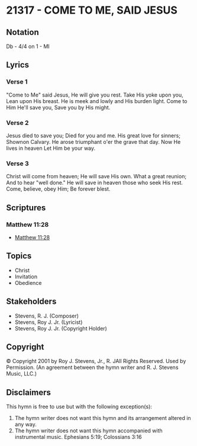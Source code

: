 # 21317 - COME TO ME, SAID JESUS

## Notation

Db - 4/4 on 1 - MI

## Lyrics

### Verse 1

"Come to Me" said Jesus, He will give you rest.  Take His yoke upon you, Lean upon His breast.  He is meek and lowly and His burden light.  Come to Him He'll save you, Save you by His might.

### Verse 2

Jesus died to save you; Died for you and me. His great love for sinners; Shownon Calvary. He arose triumphant o'er the grave that day. Now He lives in heaven Let Him be your way. 

### Verse 3

Christ will come from heaven; He will save His own. What a great reunion; And to hear "well done." He will save in heaven those who seek His rest. Come, believe, obey Him; Be forever blest. 


## Scriptures

### Matthew 11:28

- [Matthew 11:28](https://www.biblegateway.com/passage/?search=Matthew%2011%3A28)


## Topics

- Christ
- Invitation
- Obedience

## Stakeholders

- Stevens, R. J. (Composer)
- Stevens, Roy J.  Jr. (Lyricist)
- Stevens, Roy J.  Jr. (Copyright Holder)

## Copyright

© Copyright 2001 by  Roy J. Stevens, Jr., R. JAll Rights Reserved. Used by Permission.
(An agreement between the hymn writer and R. J. Stevens Music, LLC.)

## Disclaimers

This hymn is free to use but with the following exception(s):
1. The hymn writer does not want this hymn and its arrangement altered in any way.
2. The hymn writer does not want this hymn accompanied with instrumental music.
Ephesians 5:19; Colossians 3:16


